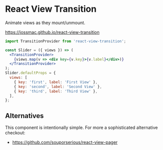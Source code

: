 # React View Transition

Animate views as they mount/unmount.

https://jossmac.github.io/react-view-transition

```jsx
import TransitionProvider from 'react-view-transition';

const Slider = ({ views }) => (
  <TransitionProvider>
    {views.map(v => <div key={v.key}>{v.label}</div>)}
  </TransitionProvider>
);
Slider.defaultProps = {
  views: [
    { key: 'first', label: 'First View' },
    { key: 'second', label: 'Second View' },
    { key: 'third', label: 'Third View' },
  ],
};
```

## Alternatives

This component is intentionally simple. For more a sophisticated alternative checkout:

- https://github.com/souporserious/react-view-pager
